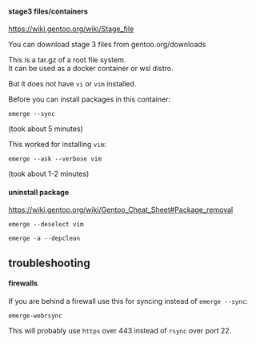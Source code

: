 #### stage3 files/containers

https://wiki.gentoo.org/wiki/Stage_file

You can download stage 3 files from gentoo.org/downloads

This is a tar.gz of a root file system.\
It can be used as a docker container or wsl distro.

But it does not have `vi` or `vim` installed.

Before you can install packages in this container:
```
emerge --sync
```
(took about 5 minutes)

This worked for installing `vim`:
```
emerge --ask --verbose vim
```
(took about 1-2 minutes)

#### uninstall package

https://wiki.gentoo.org/wiki/Gentoo_Cheat_Sheet#Package_removal

```
emerge --deselect vim
```

```
emerge -a --depclean
```

## troubleshooting

#### firewalls

If you are behind a firewall use this for syncing instead of `emerge --sync`:
```
emerge-webrsync
```

This will probably use `https` over 443 instead of `rsync` over port 22.
